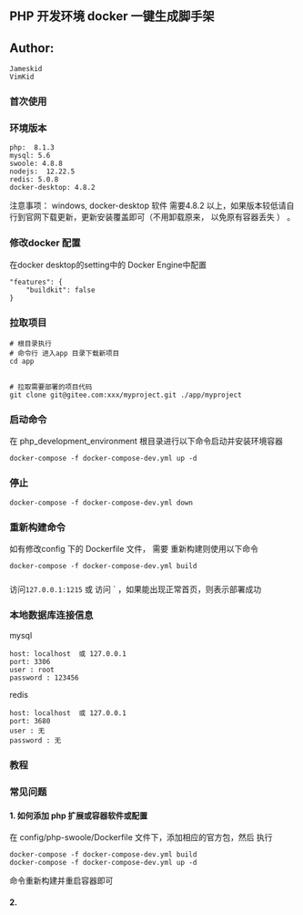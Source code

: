 ## PHP 开发环境 docker 一键生成脚手架
## Author: 
    Jameskid
    VimKid

### 首次使用


### 环境版本
    php:  8.1.3
    mysql: 5.6 
    swoole: 4.8.8
    nodejs:  12.22.5 
    redis: 5.0.8
    docker-desktop: 4.8.2

注意事项： windows, docker-desktop 软件 需要4.8.2 以上，如果版本较低请自行到官网下载更新，更新安装覆盖即可（不用卸载原来，
以免原有容器丢失 ） 。 

### 修改docker 配置
在docker desktop的setting中的 Docker Engine中配置
```shell
"features": {
    "buildkit": false
}
```
### 

### 拉取项目
```
# 根目录执行
# 命令行 进入app 目录下载新项目
cd app 


# 拉取需要部署的项目代码 
git clone git@gitee.com:xxx/myproject.git ./app/myproject

```
### 启动命令
在 php_development_environment  根目录进行以下命令启动并安装环境容器
```
docker-compose -f docker-compose-dev.yml up -d
```
### 停止
```
docker-compose -f docker-compose-dev.yml down
```
### 重新构建命令
如有修改config 下的  Dockerfile 文件， 需要 重新构建则使用以下命令 
```
docker-compose -f docker-compose-dev.yml build
```
###

### 
访问`127.0.0.1:1215` 或 访问 ` ，如果能出现正常首页，则表示部署成功

### 本地数据库连接信息
mysql
```
host: localhost  或 127.0.0.1
port: 3306 
user : root
password : 123456
```
redis
```
host: localhost  或 127.0.0.1
port: 3680
user : 无
password : 无
```
### 教程


### 常见问题
#### 1. 如何添加 php 扩展或容器软件或配置
在 config/php-swoole/Dockerfile 文件下，添加相应的官方包，然后 执行
```
docker-compose -f docker-compose-dev.yml build
docker-compose -f docker-compose-dev.yml up -d
```
命令重新构建并重启容器即可

#### 2.

